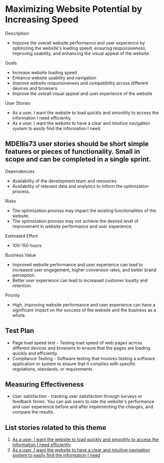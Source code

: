 # Maximizing Website Potential by Increasing Speed

Description: 
* Improve the overall website performance and user experience by optimizing the website's loading speed, ensuring responsiveness, improving usability, and enhancing the visual appeal of the website.

Goals
* Increase website loading speed
* Enhance website usability and navigation
* Improve website responsiveness and compatibility across different devices and browsers
* Improve the overall visual appeal and user experience of the website

User Stories
* As a user, I want the website to load quickly and smoothly to access the information I need efficiently.
* As a user, I want the website to have a clear and intuitive navigation system to easily find the information I need.
## MDEllis73 user stories should be short simple features or pieces of functionality. Small in scope and can be completed in a single sprint.
Dependencies
* Availability of the development team and resources
* Availability of relevant data and analytics to inform the optimization process.

Risks
* The optimization process may impact the existing functionalities of the website.
* The optimization process may not achieve the desired level of improvement in website performance and user experience.

Estimated Effort
* 100-150 hours

Business Value
* Improved website performance and user experience can lead to increased user engagement, higher conversion rates, and better brand perception.
* Better user experience can lead to increased customer loyalty and retention.

Priority
* High, improving website performance and user experience can have a significant impact on the success of the website and the business as a whole.

## Test Plan
* Page load speed test - Testing load speed of web pages across different devices and browsers to ensure that the pages are loading quickly and efficiently.
* Compliance Testing - Software testing that involves testing a software application or system to ensure that it complies with specific regulations, standards, or requirements

## Measuring Effectiveness
* User satisfaction - tracking user satisfaction through surveys or feedback forms. You can ask users to rate the website's performance and user experience before and after implementing the changes, and compare the results.

## List stories related to this theme
1. [As a user, I want the website to load quickly and smoothly to access the information I need efficiently](/documentation/theme_1/story_2_1.md)
2. [As a user, I want the website to have a clear and intuitive navigation system to easily find the information I need](/documentation/theme_1/story_2_2.md)

